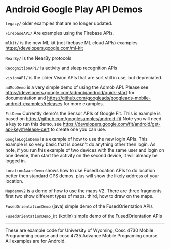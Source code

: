 # Android Google Play API Demos

`legacy/` older examples that are no longer updated.

`FirebaseAPI/` Are examples using the Firebase APIs.

`mlkit/`  is the new ML kit (not firebase ML cloud APIs) examples.   https://developers.google.com/ml-kit 

`NearBy/` is the NearBy protocols

`RecognitionAPI/` is activity and sleep recognition APIs

`visionAPI/` is the older Vision APIs that are sort still in use, but depreciated.

`adMobDemo` is a very simple demo of using the Admob API.  Please see https://developers.google.com/admob/android/quick-start for documentation and https://github.com/googleads/googleads-mobile-android-examples/releases for more examples.


`FitDemo` Currently demo's the Sensor APIs of Google Fit. This is example is based on https://github.com/googlesamples/android-fit  Note you will need a key to run this demo, see https://developers.google.com/fit/android/get-api-key#release-cert to create one you can use. 

`GoogleLoginDemo` is a example of how to use the new login APIs.  This example is so very basic that is doesn't do anything other then login.  As note, if you run this example of two devices with the same user and login on one device, then start the activity on the second device, it will already be logged in.

`LocationAwareDemo` shows how to use FusedLocation APIs to do location better then standard GPS demos.  plus will show the likely address of your location.

`Mapdemov2`  is a demo of how to use the maps V2.  There are three fragments first two show different types of maps.  third, how to draw on the maps.

`FusedOrientationDemo`  (java) simple demo of the FusedOrientation APIs

`FusedOrientationDemo_kt`  (kotlin) simple demo of the FusedOrientation APIs

---

These are example code for University of Wyoming, Cosc 4730 Mobile Programming course and cosc 4735 Advance Mobile Programing course. 
All examples are for Android.


